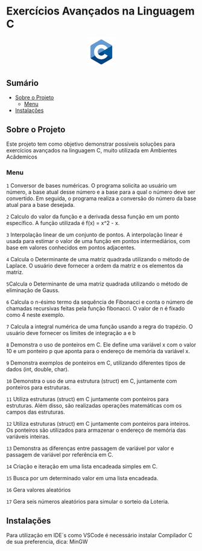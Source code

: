 # Exercícios Avançados na Linguagem C

<p align="center">
  <img src="img/c.png" alt="foto1" style="width: 15%;">
</p>

## Sumário

- [Sobre o Projeto](#sobre-o-projeto)
  - [Menu](#Menu)
- [Instalações](#instalacao)

## Sobre o Projeto

Este projeto tem como objetivo demonstrar possiveis soluções para exercícios avançados na linguagem C, muito utilizada em Ambientes Acâdemicos

### Menu

`1` Conversor de bases numéricas.
O programa solicita ao usuário um número, a base atual desse número e a base para a qual o número deve ser convertido. Em seguida, o programa realiza a conversão do número da base atual para a base desejada.

`2` Calculo do valor da função e a derivada dessa função em um ponto específico.
A função utilizada é f(x) = x^2 - x.

`3` Interpolação linear de um conjunto de pontos.
A interpolação linear é usada para estimar o valor de uma função em pontos intermediários, com base em valores conhecidos em pontos adjacentes.

`4` Calcula o Determinante de uma matriz quadrada utilizando o método de Laplace.
O usuário deve fornecer a ordem da matriz e os elementos da matriz.

`5`Calcula o Determinante de uma matriz quadrada utilizando o método de eliminação de Gauss.

`6` Calcula o n-ésimo termo da sequência de Fibonacci e conta o número de chamadas recursivas feitas pela função fibonacci.
O valor de n é fixado como 4 neste exemplo.

`7` Calcula a integral numérica de uma função usando a regra do trapézio.
O usuário deve fornecer os limites de integração a e b

`8` Demonstra o uso de ponteiros em C. Ele define uma variável x com o valor 10 e um ponteiro p que aponta para o endereço de memória da variável x.

`9` Demonstra exemplos de ponteiros em C, utilizando diferentes tipos de dados (int, double, char).

`10` Demonstra o uso de uma estrutura (struct) em C, juntamente com ponteiros para estruturas.

`11` Utiliza estruturas (struct) em C juntamente com ponteiros para estruturas. Além disso, são realizadas operações matemáticas com os campos das estruturas.

`12` Utiliza estruturas (struct) em C juntamente com ponteiros para inteiros. Os ponteiros são utilizados para armazenar o endereço de memória das variáveis inteiras.

`13` Demonstra as diferenças entre passagem de variável por valor e passagem de variável por referência em C.

`14` Criação e iteração em uma lista encadeada simples em C.

`15` Busca por um determinado valor em uma lista encadeada.

`16` Gera valores aleatórios

`17` Gera seis números aleatórios para simular o sorteio da Loteria.

## Instalações

Para utilização em IDE´s como VSCode é necessário instalar Compilador C de sua preferencia, dica: MinGW
